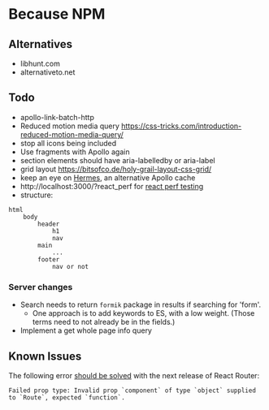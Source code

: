 # Because NPM

## Alternatives

- libhunt.com
- alternativeto.net

## Todo

- apollo-link-batch-http
- Reduced motion media query https://css-tricks.com/introduction-reduced-motion-media-query/
- stop all icons being included
- Use fragments with Apollo again
- section elements should have aria-labelledby or aria-label
- grid layout https://bitsofco.de/holy-grail-layout-css-grid/
- keep an eye on [Hermes](https://github.com/convoyinc/apollo-cache-hermes), an alternative Apollo cache
- http://localhost:3000/?react_perf for [react perf testing](https://reactjs.org/blog/2016/11/16/react-v15.4.0.html#profiling-components-with-chrome-timeline)
- structure:

```
html
    body
        header
            h1
            nav
        main
            ...
        footer
            nav or not
```

### Server changes

- Search needs to return `formik` package in results if searching for 'form'.
  - One approach is to add keywords to ES, with a low weight. (Those terms
    need to not already be in the fields.)
- Implement a get whole page info query

## Known Issues

The following error [should be solved](https://github.com/ReactTraining/react-router/issues/6420) with the next release of React Router:

```
Failed prop type: Invalid prop `component` of type `object` supplied to `Route`, expected `function`.
```

